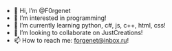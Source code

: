 - 👋 Hi, I’m @F0rgenet
- 👀 I’m interested in programming!
- 🌱 I’m currently learning python, c#, js, c++, html, css!
- 💞️ I’m looking to collaborate on JustCreations!
- 📫 How to reach me: forgenet@inbox.ru!

<!---
F0rgenet/F0rgenet is a ✨ special ✨ repository because its `README.md` (this file) appears on your GitHub profile.
You can click the Preview link to take a look at your changes.
--->
